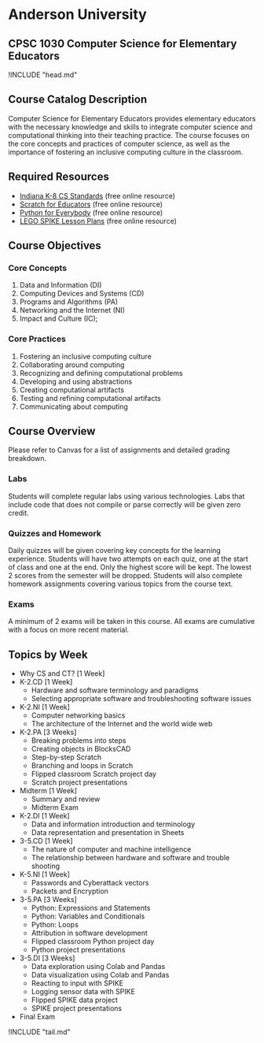 Anderson University
===================

CPSC 1030 Computer Science for Elementary Educators
---------------------------------------------------

!INCLUDE "head.md"

Course Catalog Description
--------------------------

Computer Science for Elementary Educators provides elementary educators with the necessary knowledge and skills to integrate computer science and computational thinking into their teaching practice. The course focuses on the core concepts and practices of computer science, as well as the importance of fostering an inclusive computing culture in the classroom.

Required Resources
------------------

- [Indiana K-8 CS Standards](https://media.doe.in.gov/standards/indiana-academic-standards-grades-k-8-computer-science.pdf) (free online resource)
- [Scratch for Educators](https://scratch.mit.edu/educators) (free online resource)
- [Python for Everybody](https://www.py4e.com/) (free online resource)
- [LEGO SPIKE Lesson Plans](https://education.lego.com/en-us/lessons/?products=SPIKE%E2%84%A2+Prime+Set,SPIKE%E2%84%A2+Essential) (free online resource)

Course Objectives
-----------------

### Core Concepts

1. Data and Information (DI)
2. Computing Devices and Systems (CD)
3. Programs and Algorithms (PA)
4. Networking and the Internet (NI)
5. Impact and Culture (IC);

### Core Practices

1. Fostering an inclusive computing culture
2. Collaborating around computing
3. Recognizing and defining computational problems
4. Developing and using abstractions
5. Creating computational artifacts
6. Testing and refining computational artifacts
7. Communicating about computing

Course Overview
---------------

Please refer to Canvas for a list of assignments and detailed grading breakdown.

### Labs

Students will complete regular labs using various technologies. Labs that include code that does not compile or parse correctly will be given zero credit.

### Quizzes and Homework

Daily quizzes will be given covering key concepts for the learning experience. Students will have two attempts on each quiz, one at the start of class and one at the end. Only the highest score will be kept. The lowest 2 scores from the semester will be dropped. Students will also complete homework assignments covering various topics from the course text.

### Exams

A minimum of 2 exams will be taken in this course. All exams are cumulative with a focus on more recent material.

Topics by Week
--------------

- Why CS and CT? [1 Week]
- K-2.CD [1 Week]
    - Hardware and software terminology and paradigms
    - Selecting appropriate software and troubleshooting software issues
- K-2.NI [1 Week]
    - Computer networking basics
    - The architecture of the Internet and the world wide web
- K-2.PA [3 Weeks]
    - Breaking problems into steps
    - Creating objects in BlocksCAD
    - Step-by-step Scratch
    - Branching and loops in Scratch
    - Flipped classroom Scratch project day
    - Scratch project presentations
- Midterm [1 Week]
    - Summary and review
    - Midterm Exam
- K-2.DI [1 Week]
    - Data and information introduction and terminology
    - Data representation and presentation in Sheets
- 3-5.CD [1 Week]
    - The nature of computer and machine intelligence
    - The relationship between hardware and software and trouble shooting
- K-5.NI [1 Week]
    - Passwords and Cyberattack vectors
    - Packets and Encryption
- 3-5.PA [3 Weeks]
    - Python: Expressions and Statements
    - Python: Variables and Conditionals
    - Python: Loops
    - Attribution in software development
    - Flipped classroom Python project day
    - Python project presentations
- 3-5.DI [3 Weeks]
    - Data exploration using Colab and Pandas
    - Data visualization using Colab and Pandas
    - Reacting to input with SPIKE
    - Logging sensor data with SPIKE
    - Flipped SPIKE data project
    - SPIKE project presentations
- Final Exam

!INCLUDE "tail.md"
